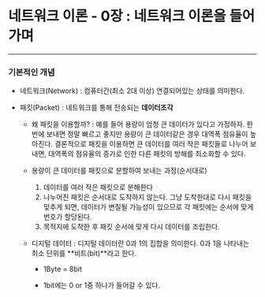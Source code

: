 네트워크 이론 - 0장 : 네트워크 이론을 들어가며
===
***

### 기본적인 개념

  - 네트워크(Network) : 컴퓨터간(최소 2대 이상) 연결되어있는 상태를 의미한다.
  
  - 패킷(Packet) : 네트워크를 통해 전송되는 **데이터조각**
    
    - 왜 패킷을 이용할까? : 예를 들어 용량이 엄청 큰 데이터가 있다고 가정하자. 한번에 보내면 정말 빠르고 좋지만 용량이 큰 데이터같은 경우 대역폭 점유율이 높아진다.
    결론적으로 패킷을 이용하면 큰 데이터를 여러 작은 패킷들로 나누어 보내면, 대역폭의 점유율의 증가로 인한 다른 패킷의 방해를 최소화할 수 있다.
 
    - 용량이 큰 데이터를 패킷으로 분할하여 보내는 과정(순서대로)
    
      1. 데이터를 여러 작은 패킷으로 분해한다
      2. 나누어진 패킷은 순서대로 도착하지 않는다. 그냥 도착한대로 다시 패킷을 맞추게 되면, 데이터가 변질될 가능성이 있으므로 각 패킷에는 순서에 맞게 번호가 할당된다.
      3. 목적지에 도착한 후 패킷 순서에 맞게 다시 데이터를 조립한다.
    
    - 디지털 데이터 : 디지털 데이터란 0과 1의 집합을 의미한다. 0과 1을 나타내는 최소 단위를 **비트(bit)**라고 한다.
    
      - 1Byte = 8bit
      
      - 1bit에는 0 or 1중 하나가 들어갈 수 있다.
